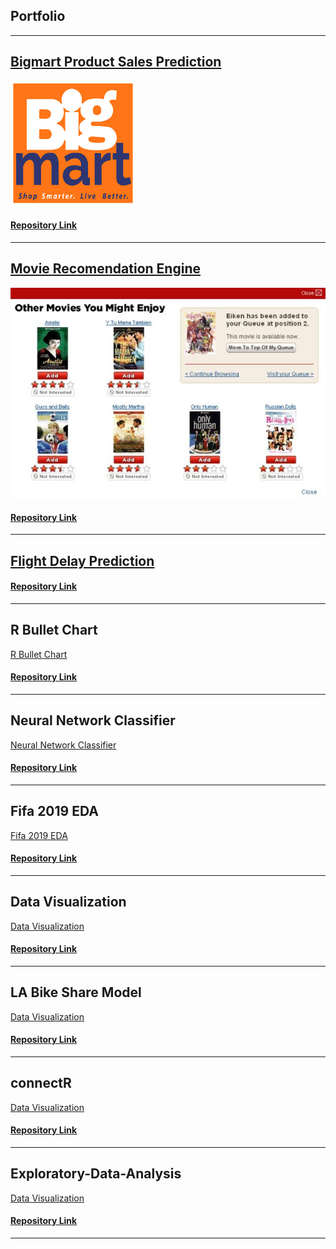 ## Portfolio

---

## [Bigmart Product Sales Prediction](https://anirbanpaldsc.github.io/Bigmart-Product-Sales-Prediction/)

<img src="images/BigMart.jpg" data-canonical-src="Images/BigMart.jpg" width="200" height="200" />

#### [Repository Link](https://github.com/anirbanpalDSC/Bigmart-Product-Sales-Prediction)
---
## [Movie Recomendation Engine](https://anirbanpaldsc.github.io/Movie-Recommendation-Engine/)

![Movie](images/Movie.jpg)

#### [Repository Link](https://github.com/anirbanpalDSC/Movie-Recommendation-Engine)
---
## [Flight Delay Prediction](https://anirbanpaldsc.github.io/Flight-Delay-Prediction/)

#### [Repository Link](https://github.com/anirbanpalDSC/Flight-Delay-Prediction)
---
## R Bullet Chart

[R Bullet Chart](https://anirbanpaldsc.github.io/R-Bullet-Chart-using-ggplot/)

#### [Repository Link](https://github.com/anirbanpalDSC/R-Bullet-Chart-using-ggplot)
---
## Neural Network Classifier

[Neural Network Classifier](https://anirbanpaldsc.github.io/Neural-Network-Classifier/)

#### [Repository Link](https://github.com/anirbanpalDSC/Neural-Network-Classifier/)
---
## Fifa 2019 EDA

[Fifa 2019 EDA](https://anirbanpaldsc.github.io/Fifa-2019-EDA/)

#### [Repository Link](https://github.com/anirbanpalDSC/Fifa-2019-EDA/)
---
## Data Visualization

[Data Visualization](https://anirbanpaldsc.github.io/Data-Visualizations/)

#### [Repository Link](https://github.com/anirbanpalDSC/Data-Visualizations/)
---
## LA Bike Share Model

[Data Visualization](https://anirbanpaldsc.github.io/LA-Bike-Share-Predictive-Model-DSC630/)

#### [Repository Link](https://github.com/anirbanpalDSC/LA-Bike-Share-Predictive-Model-DSC630/)
---
## connectR

[Data Visualization](https://anirbanpaldsc.github.io/connectR/)

#### [Repository Link](https://github.com/anirbanpalDSC/connectR/)
---
## Exploratory-Data-Analysis

[Data Visualization](https://anirbanpaldsc.github.io/Exploratory-Data-Analysis-DSC530/)

#### [Repository Link](https://github.com/anirbanpalDSC/Exploratory-Data-Analysis-DSC530/)

---
<!-- Remove above link if you don't want to attibute -->
